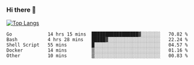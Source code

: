 ### Hi there 👋

<!--
**3Xpl0it3r/3Xpl0it3r** is a ✨ _special_ ✨ repository because its `README.md` (this file) appears on your GitHub profile.

Here are some ideas to get you started:

- 🔭 I’m currently working on ...
- 🌱 I’m currently learning ...
- 👯 I’m looking to collaborate on ...
- 🤔 I’m looking for help with ...
- 💬 Ask me about ...
- 📫 How to reach me: ...
- 😄 Pronouns: ...
- ⚡ Fun fact: ...
-->


[![Top Langs](https://github-readme-stats.vercel.app/api/top-langs/?username=3Xpl0it3r&layout=compact)](https://github.com/3Xpl0it3r/3Xpl0it3r)

<!--START_SECTION:waka-->
```text
Go             14 hrs 15 mins  █████████████████▓░░░░░░░   70.82 % 
Bash           4 hrs 28 mins   █████▓░░░░░░░░░░░░░░░░░░░   22.24 % 
Shell Script   55 mins         █░░░░░░░░░░░░░░░░░░░░░░░░   04.57 % 
Docker         14 mins         ▒░░░░░░░░░░░░░░░░░░░░░░░░   01.16 % 
Other          10 mins         ▒░░░░░░░░░░░░░░░░░░░░░░░░   00.83 % 
```
<!--END_SECTION:waka-->
